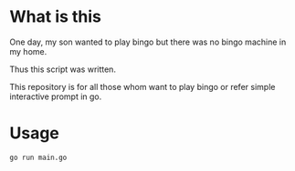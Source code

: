 # What is this

One day, my son wanted to play bingo but there was no bingo machine in my home.

Thus this script was written.

This repository is for all those whom want to play bingo or refer simple interactive prompt in go.

# Usage

```
go run main.go
```
